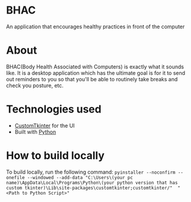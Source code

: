 # BHAC
 An application that encourages healthy practices in front of the computer
# About
 BHAC(Body Health Associated with Computers) is exactly what it sounds like. It is a desktop application which has the ultimate goal is for it to send out reminders to you so that you'll be able to routinely take breaks and check you posture, etc.
# Technologies used
- [CustomTkinter](https://github.com/TomSchimansky/CustomTkinter) for the UI
- Built with [Python](https://www.python.org/community/logos/)
# How to build locally
To build locally, run the following command: ```pyinstaller --noconfirm --onefile --windowed --add-data "C:\Users\(your pc name)\AppData\Local\Programs\Python\(your python version that has custom tkinter)\Lib\site-packages\customtkinter;customtkinter/"  "<Path to Python Script>"```
